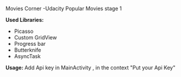 Movies Corner -Udacity Popular Movies stage 1

<b>Used Libraries:</b>
<ul>
<li>Picasso
<li>Custom GridView
<li>Progress bar
<li>Butterknife
<li>AsyncTask
</ul>

<b> Usage: </b>
Add Api key in MainActivity , in the context "Put your Api Key"